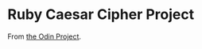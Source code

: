 # Ruby Caesar Cipher Project

From [the Odin Project](https://www.theodinproject.com/courses/ruby-programming/lessons/caesar-cipher).